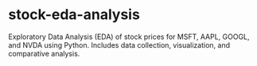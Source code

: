 # stock-eda-analysis
Exploratory Data Analysis (EDA) of stock prices for MSFT, AAPL, GOOGL, and NVDA using Python. Includes data collection, visualization, and comparative analysis.
